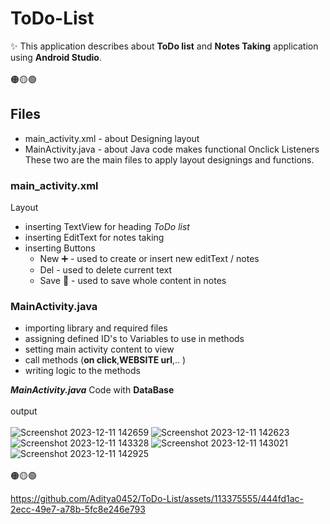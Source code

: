 # ToDo-List
✨  This application describes about <b>ToDo list</b> and <b>Notes Taking</b> application using <b>Android Studio</b>.<br><br>
🟠🟡🟢<br>
## <b> Files</b><br>
- main_activity.xml  - about Designing layout  <br>
- MainActivity.java  - about Java code makes functional Onclick Listeners<br>
 These two are the main files to apply layout designings and functions.
### main_activity.xml
Layout
- inserting TextView for heading *ToDo list*
- inserting EditText for notes taking
- inserting Buttons
  - New ➕ - used to create or insert new editText / notes
  - Del - used to delete current text
  - Save 📂 - used to save whole content in notes
### MainActivity.java
- importing library and required files
- assigning defined ID's to Variables to use in methods
- setting main activity content to view
- call methods (**on click**,**WEBSITE url**,.. )
- writing logic to the methods

***MainActivity.java*** Code with **DataBase**<br><br>
output<br><br>
![Screenshot 2023-12-11 142659](https://github.com/Aditya0452/ToDo-List/assets/113375555/eaff3b18-38e9-4e07-91f6-1f97b7a962ca)
![Screenshot 2023-12-11 142623](https://github.com/Aditya0452/ToDo-List/assets/113375555/31691ad2-ddb7-40e8-bc4d-439acd1a5c3a)
![Screenshot 2023-12-11 143328](https://github.com/Aditya0452/ToDo-List/assets/113375555/66643120-440a-4caf-8940-8922ab5e8310)
![Screenshot 2023-12-11 143021](https://github.com/Aditya0452/ToDo-List/assets/113375555/8ec1d58f-6b04-4a17-ba7c-dddf62bae452)
![Screenshot 2023-12-11 142925](https://github.com/Aditya0452/ToDo-List/assets/113375555/e7288acd-ef88-48ed-bf70-9d0fb3f97a35)
<br><br>
🟠🟡🟢





https://github.com/Aditya0452/ToDo-List/assets/113375555/444fd1ac-2ecc-49e7-a78b-5fc8e246e793



